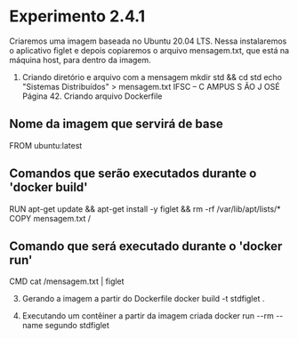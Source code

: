 # Experimento 2.4.1

Criaremos uma imagem baseada no Ubuntu 20.04 LTS. Nessa instalaremos o aplicativo figlet e
depois copiaremos o arquivo mensagem.txt, que está na máquina host, para dentro da imagem.

1. Criando diretório e arquivo com a mensagem
mkdir std && cd std
echo "Sistemas Distribuídos" > mensagem.txt
IFSC – C AMPUS S ÃO J OSÉ
Página 42. Criando arquivo Dockerfile

## Nome da imagem que servirá de base
FROM ubuntu:latest

## Comandos que serão executados durante o 'docker build'
RUN apt-get update && apt-get install -y figlet && rm -rf /var/lib/apt/lists/*
COPY mensagem.txt /

## Comando que será executado durante o 'docker run'
CMD cat /mensagem.txt | figlet

3. Gerando a imagem a partir do Dockerfile
docker build -t stdfiglet .

4. Executando um contêiner a partir da imagem criada
docker run --rm --name segundo stdfiglet